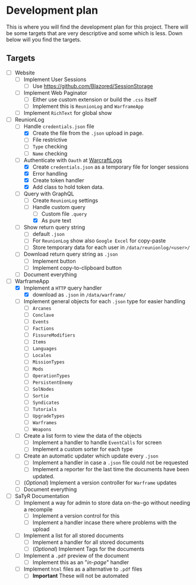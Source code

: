 # Development plan

This is where you will find the development plan for this project. There will be some targets that are very descriptive and some which is less. Down below will you find the targets.

## Targets
- [ ] Website
  - [ ] Implement User Sessions
    - [ ] Use https://github.com/Blazored/SessionStorage
  - [ ] Implement Web Paginator
    - [ ] Either use custom extension or build the `.css` itself
    - [ ] Implement this is `ReunionLog` and `WarframeApp`
  - [ ] Implement `RichText` for global show 
- [ ] ReunionLog
  - [ ] Handle `credentials.json` file
    - [x] Create the file from the `.json` upload in page.
    - [ ] File restrictive
    - [ ] `Type` checking
    - [ ] `Name` checking
  - [ ] Authenticate with `Oauth` at [WarcraftLogs](https://warcraftlogs.com)
    - [x] Create `credentials.json` as a temporary file for longer sessions
    - [x] Error handling
    - [x] Create token handler
    - [x] Add class to hold token data.
  - [ ] Query with GraphQL
    - [ ] Create `ReunionLog` settings
    - [ ] Handle custom query
      - [ ] Custom file `.query`
      - [x] As pure text
  - [ ] Show return query string
    - [ ] default `.json`
    - [ ] For `ReunionLog` show also `Google Excel` for copy-paste
    - [ ] Store temporary data for each user in `/data/reunionlog/<user>/`
  - [ ] Download return query string as `.json`
    - [ ] Implement button
    - [ ] Implement copy-to-clipboard button
  - [ ] Document everything
- [ ] WarframeApp
  - [x] Implement a `HTTP` query handler
    - [x] download as `.json` in `/data/warframe/`
  - [ ] Implement general objects for each `.json` type for easier handling
    - [ ] `Arcanes`
    - [ ] `Conclave`
    - [ ] `Events`
    - [ ] `Factions`
    - [ ] `FissureModifiers`
    - [ ] `Items`
    - [ ] `Languages`
    - [ ] `Locales`
    - [ ] `MissionTypes`
    - [ ] `Mods`
    - [ ] `OperationTypes`
    - [ ] `PersistentEnemy`
    - [ ] `SolNodes`
    - [ ] `Sortie`
    - [ ] `Syndicates`
    - [ ] `Tutorials`
    - [ ] `UpgradeTypes`
    - [ ] `Warframes`
    - [ ] `Weapons`
  - [ ] Create a list form to view the data of the objects
    - [ ] Implement a handler to handle `EventCalls` for screen
    - [ ] Implement a custom sorter for each type
  - [ ] Create an automatic updater which update every `.json`
    - [ ] Implement a handler in case a `.json` file could not be requested
    - [ ] Implement a reporter for the last time the documents have been updated.
  - [ ] (*Optional*) Implement a version controller for `Warframe` updates
  - [ ] Document everything
- [ ] SaTyR Documentation
  - [ ] Implement a way for admin to store data on-the-go without needing a recompile
    - [ ] Implement a version control for this
    - [ ] Implement a handler incase there where problems with the upload
  - [ ] Implement a list for all stored documents
    - [ ] Implement a handler for all stored documents
    - [ ] (*Optional*) Implement Tags for the documents
  - [ ] Implement a `.pdf` preview of the document
    - [ ] Implement this as an "*in-page*" handler
  - [ ] Implement `html` files as a alternative to `.pdf` files
    - [ ] **Important** These will not be automated